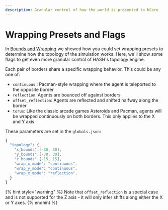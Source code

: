 ```yaml
---
description: Granular control of how the world is presented to hCore
---
```


# Wrapping Presets and Flags

In [Bounds and Wrapping](bounds-and-wrapping.md) we showed how you could set wrapping presets to determine how the topology of the simulation works. Here, we'll show some flags to get even more granular control of HASH's topology engine.

Each pair of borders share a specific wrapping behavior. This could be any one of:

* `continuous` : Pacman-style wrapping where the agent is teleported to the opposite border 
* `reflection`: Agents are bounced off against borders 
* `offset_reflection`: Agents are reflected and shifted halfway along the border 
* `torus`: Like the classic arcade games Asteroids and Pacman, agents will be wrapped continuously on both borders. This only applies to the X and Y axis

These parameters are set in the `globals.json:`

```javascript
{
  "topology": {
    "x_bounds":[-30, 30],
    "y_bounds":[-30, 30],
    "z_bounds":[-15, 15],
    "wrap_x_mode": "continuous",
    "wrap_y_mode": "continuous",
    "wrap_x_mode": "reflection",
  }
}
```

{% hint style="warning" %}
Note that `offset_reflection` is a special case and is not supported for the Z axis - it will only infer shifts along either the X or Y axes.
{% endhint %}

